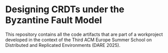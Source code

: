 # Designing CRDTs under the Byzantine Fault Model
This repository contains all the code artifacts that are part of a workproject developed in the context of the Third ACM Europe Summer School on
Distributed and Replicated Environments (DARE 2025).
